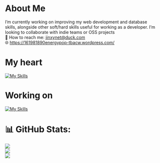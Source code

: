 # About Me
I’m currently working on improving my web development and database skills, alongside other soft/hard skills useful for working as a developer. I’m looking to collaborate with indie teams or OSS projects <br>
📧 How to reach me: jinxynet@duck.com<br> 
🌐 https://161981890energypop-tbacw.wordpress.com/

# My heart 

[![My Skills](https://skillicons.dev/icons?i=js,java,php,mysql)](https://skillicons.dev)

# Working on

[![My Skills](https://skillicons.dev/icons?i=python,ts,vue,mongo,git,github)](https://skillicons.dev)


# 📊 GitHub Stats:
![](https://github-readme-stats.vercel.app/api?username=jinxynet&theme=dark&hide_border=false&include_all_commits=false&count_private=false)<br/>
![](https://nirzak-streak-stats.vercel.app/?user=jinxynet&theme=dark&hide_border=false)<br/>
![](https://github-readme-stats.vercel.app/api/top-langs/?username=jinxynet&theme=dark&hide_border=false&include_all_commits=false&count_private=false&layout=compact)

